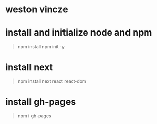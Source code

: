 # weston vincze

# install and initialize node and npm

> npm install
> npm init -y

# install next

> npm install next react react-dom

# install gh-pages

>npm i gh-pages